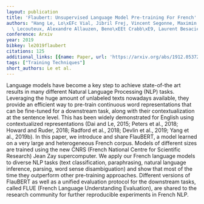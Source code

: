 ```yaml
---
layout: publication
title: 'Flaubert: Unsupervised Language Model Pre-training For French'
authors: "Hang Le, Lo\xEFc Vial, Jibril Frej, Vincent Segonne, Maximin Coavoux, Benjamin\
  \ Lecouteux, Alexandre Allauzen, Beno\xEEt Crabb\xE9, Laurent Besacier, Didier Schwab"
conference: Arxiv
year: 2019
bibkey: le2019flaubert
citations: 125
additional_links: [{name: Paper, url: 'https://arxiv.org/abs/1912.05372'}]
tags: ["Training Techniques"]
short_authors: Le et al.
---
```

Language models have become a key step to achieve state-of-the art results in
many different Natural Language Processing (NLP) tasks. Leveraging the huge
amount of unlabeled texts nowadays available, they provide an efficient way to
pre-train continuous word representations that can be fine-tuned for a
downstream task, along with their contextualization at the sentence level. This
has been widely demonstrated for English using contextualized representations
(Dai and Le, 2015; Peters et al., 2018; Howard and Ruder, 2018; Radford et al.,
2018; Devlin et al., 2019; Yang et al., 2019b). In this paper, we introduce and
share FlauBERT, a model learned on a very large and heterogeneous French
corpus. Models of different sizes are trained using the new CNRS (French
National Centre for Scientific Research) Jean Zay supercomputer. We apply our
French language models to diverse NLP tasks (text classification, paraphrasing,
natural language inference, parsing, word sense disambiguation) and show that
most of the time they outperform other pre-training approaches. Different
versions of FlauBERT as well as a unified evaluation protocol for the
downstream tasks, called FLUE (French Language Understanding Evaluation), are
shared to the research community for further reproducible experiments in French
NLP.
